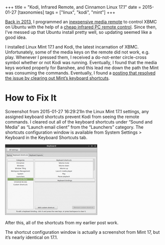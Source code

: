 +++
title = "Kodi, Infrared Remote, and Cinnamon Linux 17.1"
date = 2015-01-27
[taxonomies]
tags = ["linux", "kodi", "mint"]
+++

[Back in 2013](/low-cost-universal-remote-for-xbmc-on-ubuntu/), I programmed an [inexpensive media remote](http://www.amazon.com/gp/product/B0028IKXLS/ref=as_li_qf_sp_asin_tl?ie=UTF8&camp=1789&creative=9325&creativeASIN=B0028IKXLS&linkCode=as2&tag=louissimonsco-20) to control XBMC on Ubuntu with the help of a [cheap infrared PC remote control](http://www.amazon.com/gp/product/B001M56DI0/ref=as_li_qf_sp_asin_tl?ie=UTF8&camp=1789&creative=9325&creativeASIN=B001M56DI0&linkCode=as2&tag=louissimonsco-20).  Since then, I’ve messed up that Ubuntu install pretty well, so updating seemed like a good idea.

<!-- more -->

I installed Linux Mint 17.1 and Kodi, the latest incarnation of XBMC.  Unfortunately, some of the media keys on the remote did not work, e.g. play.  Whenever I pressed them, I received a do-not-enter circle-cross symbol whether or not Kodi was running.  Eventually, I found that the media keys worked properly for Banshee, and this lead me down the path the Mint was consuming the commands.  Eventually, I found a [posting that resolved the issue by clearing out Mint’s keyboard shortcuts](http://forum.kodi.tv/showthread.php?tid=215696&highlight=media+key).

# How to Fix It

Screenshot from 2015-01-27 16:29:21In the Linux Mint 17.1 settings, any assigned keyboard shortcuts prevent Kodi from seeing the remote commands.  I cleared out all of the keyboard shortcuts under “Sound and Media” as “Launch email client” from the “Launchers” category.  The shortcuts configuration window is available from System Settings > Keyboard in the Keyboard Shortcuts tab.

![Keyboard settings](Screenshot-from-2015-01-27-162921-300x230.png)

After this, all of the shortcuts from my earlier post work.

The shortcut configuration window is actually a screenshot from Mint 17, but it’s nearly identical on 17.1.
